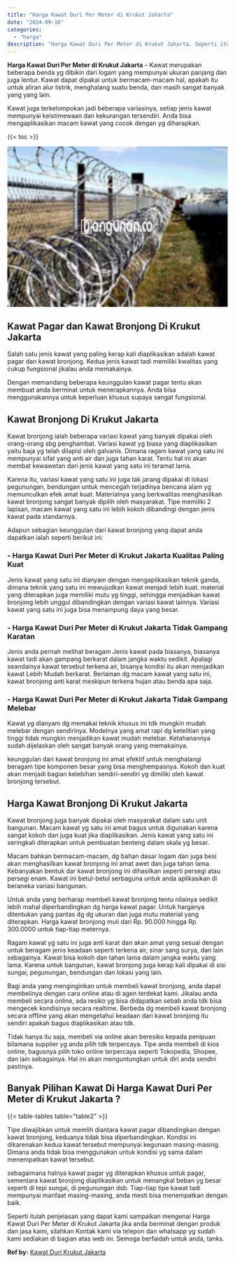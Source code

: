 ```yaml
---
title: "Harga Kawat Duri Per Meter di Krukut Jakarta"
date: "2024-09-10"
categories: 
  - "harga"
description: "Harga Kawat Duri Per Meter di Krukut Jakarta. Seperti itulah penjelasan yang dapat kami sampaikan mengenai Harga Kawat Duri Per Meter di Krukut Jakarta jika..."
---
```


**Harga Kawat Duri Per Meter di Krukut Jakarta** – Kawat merupakan beberapa benda yg dibikin dari logam yang mempunyai ukuran panjang dan juga lentur. Kawat dapat dipakai untuk bermacam-macam hal, apakah itu untuk aliran alur listrik, menghalang suatu benda, dan masih sangat banyak yang yang lain.

Kawat juga terkelompokan jadi beberapa variasinya, setiap jenis kawat mempunyai keistimewaan dan kekurangan tersendiri. Anda bisa mengaplikasikan macam kawat yang cocok dengan yg diharapkan.

{{< toc >}}

![Harga Kawat Duri Per Meter di Krukut Jakarta](/images/jual-kawat-murah43.png)

## Kawat Pagar dan Kawat Bronjong Di Krukut Jakarta

Salah satu jenis kawat yang paling kerap kali diaplikasikan adalah kawat pagar dan kawat bronjong. Kedua jenis kawat tadi memiliki kwalitas yang cukup fungsional jikalau anda memakainya.

Dengan memandang beberapa keunggulan kawat pagar tentu akan membuat anda berminat untuk menerapkannya. Anda bisa menggunakannya untuk keperluan khusus supaya sangat fungsional.

## Kawat Bronjong Di Krukut Jakarta

Kawat bronjong ialah beberapa variasi kawat yang banyak dipakai oleh orang-orang sbg penghambat. Variasi kawat yg biasa yang diaplikasikan yaitu baja yg telah dilapisi oleh galvanis. Dimana ragam kawat yang satu ini mempunyai sifat yang anti air dan juga tahan karat. Tentu hal ini akan membat kewawetan dari jenis kawat yang satu ini teramat lama.

Karena itu, variasi kawat yang satu ini juga tak jarang dipakai di lokasi pegunungan, bendungan untuk mencegah terjadinya bencana alam yg memunculkan efek amat kuat. Materialnya yang berkwalitas menghasilkan kawat bronjong sangat banyak dipilih oleh masyarakat. Tipe memiliki 2 lapisan, macam kawat yang satu ini lebih kokoh dibandingi dengan jenis kawat pada standarnya.

Adapun sebagian keunggulan dari kawat bronjong yang dapat anda dapatkan ialah seperti berikut ini:

### \- Harga Kawat Duri Per Meter di Krukut Jakarta Kualitas Paling Kuat

Jenis kawat yang satu ini dianyam dengan mengaplikasikan teknik ganda, dimana teknik yang satu ini mewujudkan kawat menjadi lebih kuat. material yang diterapkan juga memiliki mutu yg tinggi, sehingga menjadikan kawat bronjong lebih unggul dibandingkan dengan variasi kawat lainnya. Variasi kawat yang satu ini juga bisa menampung daya yang besar.

### \- Harga Kawat Duri Per Meter di Krukut Jakarta Tidak Gampang Karatan

Jenis anda pernah melihat beragam Jenis kawat pada biasanya, biasanya kawat tadi akan gampang berkarat dalam jangka waktu sedikit. Apalagi seandainya kawat tersebut terkena air, bisanya kondisi itu akan menjadikan kawat Lebih Mudah berkarat. Berlainan dg macam kawat yang satu ini, kawat bronjong anti karat meskipun terkena hujan atau benda apa saja.

### \- Harga Kawat Duri Per Meter di Krukut Jakarta Tidak Gampang Melebar

Kawat yg dianyam dg memakai teknik khusus ini tdk mungkin mudah melebar dengan sendirinya. Modelnya yang amat rapi dg ketelitian yang tinggi tidak mungkin menjadikan kawat mudah melebar. Ketahanannya sudah dijelaskan oleh sangat banyak orang yang memakainya.

keunggulan dari kawat bronjong ini amat efektif untuk menghalangi beragam tipe komponen besar yang bisa menghempasnya. Kokoh dan kuat akan menjadi bagian kelebihan sendiri-sendiri yg dimiliki oleh kawat bronjong tersebut.

## Harga Kawat Bronjong Di Krukut Jakarta

Kawat bronjong juga banyak dipakai oleh masyarakat dalam satu unit bangunan. Macam kawat yg satu ini amat bagus untuk digunakan karena sangat kokoh dan juga kuat jika diaplikasikan. Jenis kawat yang satu ini seringkali diterapkan untuk pembuatan benteng dalam skala yg besar.

Macam bahkan bermacam-macam, dg bahan dasar logam dan juga besi akan menghasilkan kawat bronjong ini amat awet dan juga tahan lama. Kebanyakan bentuk dar kawat bronjong ini dihasilkan seperti persegi atau persegi enam. Kawat ini betul-betul serbaguna untuk anda aplikasikan di beraneka variasi bangunan.

Untuk anda yang berharap membeli kawat bronjong tentu nilainya sedikit lebih mahal diperbandingkan dg harga kawat pagar. Untuk harganya ditentukan yang pantas dg dg ukuran dan juga mutu material yang diterapkan. Harga kawat bronjong muli dari Rp. 90.000 hingga Rp. 300.0000 untuk tiap-tiap meternya.

Ragam kawat yg satu ini juga anti karat dan akan amat yang sesuai dengan untuk beragam jenis keadaan seperti terkena air, sinar sang surya, dan lain sebagainya. Kawat bisa kokoh dan tahan lama dalam jangka waktu yang lama. Karena untuk bangunan, kawat bronjong juga kerap kali dipakai di sisi sungai, pegunungan, bendungan dan lokasi yang lain.

Bagi anda yang menginginkan untuk membeli kawat bronjong, anda dapat membelinya dengan cara online atau di agen terdekat kami. Jikalau anda membeli secara online, ada resiko yg bisa didapatkan sebab anda tdk bisa mengecek kondisinya secara realtime. Berbeda dg membeli kawat bronjong secara offline yang akan mengetahui keadaan dari kawat bronjong itu sendiri apakah bagus diaplikasikan atau tdk.

Tidak hanya itu saja, membeli via online akan beresiko kepada penipuan bilamana supplier yg anda pilih tdk terpercaya. Tipe anda membeli di kios online, bagusnya pilih toko online terpercaya seperti Tokopedia, Shopee, dan lain sebagainya. Hal ini akan menguntungkan untuk diri anda sendiri pastinya.

## Banyak Pilihan Kawat Di Harga Kawat Duri Per Meter di Krukut Jakarta ?

{{< table-tables table="table2" >}}

Tipe diwajibkan untuk memlih diantara kawat pagar dibandingkan dengan kawat bronjong, keduanya tidak bisa diperbandingkan. Kondisi ini dikarenakan kedua kawat tersebut mempunyai kegunaan masing-masing. Dimana anda tidak bisa menggunakan untuk kondisi yg sama dalam menempatkan kawat tersebut.

sebagaimana halnya kawat pagar yg diterapkan khusus untuk pagar, sementara kawat bronjong diaplikasikan untuk menangkal beban yg besar seperti di tepi sungai, di pegunungan dsb. Tiap-tiap tipe kawat tadi mempunyai manfaat masing-masing, anda mesti bisa menempatkan dengan baik.

Seperti itulah penjelasan yang dapat kami sampaikan mengenai Harga Kawat Duri Per Meter di Krukut Jakarta jika anda berminat dengan produk dan jasa kami, silahkan Kontak kami via telepon dan whatsapp yg sudah kami sediakan di bagian atas web ini. Semoga berfaidah untuk anda, tanks.

**Ref by:** [Kawat Duri Krukut Jakarta](https://id.wikipedia.org/wiki/Kawat)

